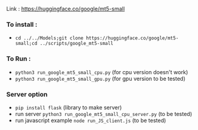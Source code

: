 Link : https://huggingface.co/google/mt5-small

### To install : 
- `cd ../../Models;git clone https://huggingface.co/google/mt5-small;cd ../scripts/google_mt5-small`

### To Run :
- `python3 run_google_mt5_small_cpu.py` (for cpu version doesn't work)
- `python3 run_google_mt5_small_gpu.py` (for gpu version to be tested)

### Server option
- `pip install flask` (library to make server)
- run server `python3 run_google_mt5_small_cpu_server.py` (to be tested)
- run javascript example `node run_JS_client.js` (to be tested)